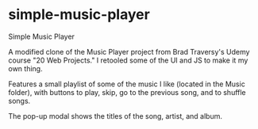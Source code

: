 # simple-music-player
Simple Music Player

A modified clone of the Music Player project from Brad Traversy's Udemy course "20 Web Projects." I retooled some of the UI and JS to make it my own thing.

Features a small playlist of some of the music I like (located in the Music folder), with buttons to play, skip, go to the previous song, and to shuffle songs.

The pop-up modal shows the titles of the song, artist, and album.
